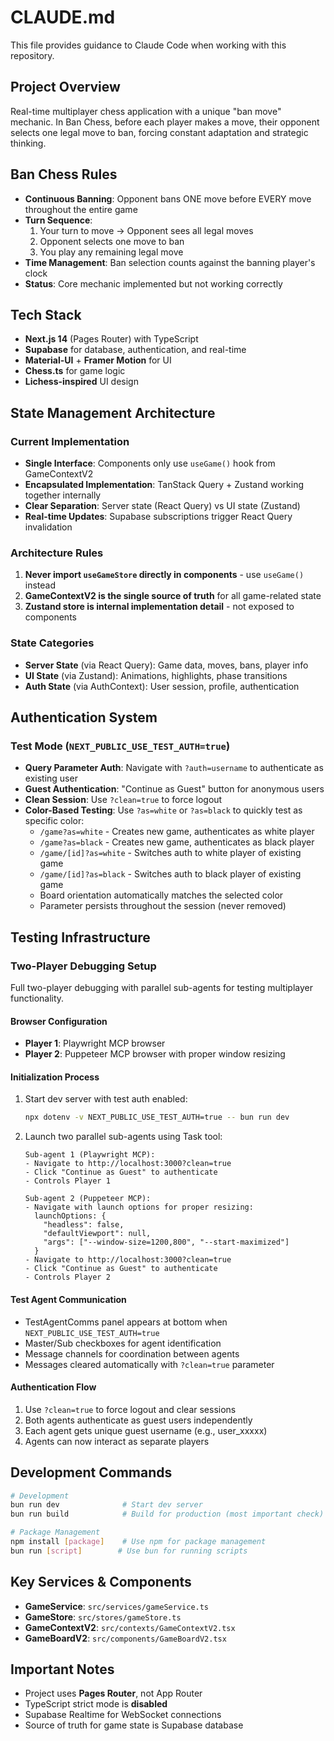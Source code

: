 # CLAUDE.md

This file provides guidance to Claude Code when working with this repository.

## Project Overview

Real-time multiplayer chess application with a unique "ban move" mechanic. In Ban Chess, before each player makes a move, their opponent selects one legal move to ban, forcing constant adaptation and strategic thinking.

## Ban Chess Rules

- **Continuous Banning**: Opponent bans ONE move before EVERY move throughout the entire game
- **Turn Sequence**: 
  1. Your turn to move → Opponent sees all legal moves
  2. Opponent selects one move to ban
  3. You play any remaining legal move
- **Time Management**: Ban selection counts against the banning player's clock
- **Status**: Core mechanic implemented but not working correctly

## Tech Stack

- **Next.js 14** (Pages Router) with TypeScript
- **Supabase** for database, authentication, and real-time
- **Material-UI** + **Framer Motion** for UI
- **Chess.ts** for game logic
- **Lichess-inspired** UI design

## State Management Architecture

### Current Implementation
- **Single Interface**: Components only use `useGame()` hook from GameContextV2
- **Encapsulated Implementation**: TanStack Query + Zustand working together internally
- **Clear Separation**: Server state (React Query) vs UI state (Zustand)
- **Real-time Updates**: Supabase subscriptions trigger React Query invalidation

### Architecture Rules
1. **Never import `useGameStore` directly in components** - use `useGame()` instead
2. **GameContextV2 is the single source of truth** for all game-related state
3. **Zustand store is internal implementation detail** - not exposed to components

### State Categories
- **Server State** (via React Query): Game data, moves, bans, player info
- **UI State** (via Zustand): Animations, highlights, phase transitions
- **Auth State** (via AuthContext): User session, profile, authentication

## Authentication System

### Test Mode (`NEXT_PUBLIC_USE_TEST_AUTH=true`)
- **Query Parameter Auth**: Navigate with `?auth=username` to authenticate as existing user
- **Guest Authentication**: "Continue as Guest" button for anonymous users
- **Clean Session**: Use `?clean=true` to force logout
- **Color-Based Testing**: Use `?as=white` or `?as=black` to quickly test as specific color:
  - `/game?as=white` - Creates new game, authenticates as white player
  - `/game?as=black` - Creates new game, authenticates as black player
  - `/game/[id]?as=white` - Switches auth to white player of existing game
  - `/game/[id]?as=black` - Switches auth to black player of existing game
  - Board orientation automatically matches the selected color
  - Parameter persists throughout the session (never removed)

## Testing Infrastructure

### Two-Player Debugging Setup
Full two-player debugging with parallel sub-agents for testing multiplayer functionality.

#### Browser Configuration
- **Player 1**: Playwright MCP browser
- **Player 2**: Puppeteer MCP browser with proper window resizing

#### Initialization Process
1. Start dev server with test auth enabled:
   ```bash
   npx dotenv -v NEXT_PUBLIC_USE_TEST_AUTH=true -- bun run dev
   ```

2. Launch two parallel sub-agents using Task tool:
   ```
   Sub-agent 1 (Playwright MCP):
   - Navigate to http://localhost:3000?clean=true
   - Click "Continue as Guest" to authenticate
   - Controls Player 1
   
   Sub-agent 2 (Puppeteer MCP):
   - Navigate with launch options for proper resizing:
     launchOptions: {
       "headless": false,
       "defaultViewport": null,
       "args": ["--window-size=1200,800", "--start-maximized"]
     }
   - Navigate to http://localhost:3000?clean=true
   - Click "Continue as Guest" to authenticate
   - Controls Player 2
   ```

#### Test Agent Communication
- TestAgentComms panel appears at bottom when `NEXT_PUBLIC_USE_TEST_AUTH=true`
- Master/Sub checkboxes for agent identification
- Message channels for coordination between agents
- Messages cleared automatically with `?clean=true` parameter

#### Authentication Flow
1. Use `?clean=true` to force logout and clear sessions
2. Both agents authenticate as guest users independently
3. Each agent gets unique guest username (e.g., user_xxxxx)
4. Agents can now interact as separate players

## Development Commands

```bash
# Development
bun run dev              # Start dev server
bun run build            # Build for production (most important check)

# Package Management
npm install [package]    # Use npm for package management
bun run [script]        # Use bun for running scripts
```

## Key Services & Components

- **GameService**: `src/services/gameService.ts`
- **GameStore**: `src/stores/gameStore.ts` 
- **GameContextV2**: `src/contexts/GameContextV2.tsx`
- **GameBoardV2**: `src/components/GameBoardV2.tsx`

## Important Notes

- Project uses **Pages Router**, not App Router
- TypeScript strict mode is **disabled**
- Supabase Realtime for WebSocket connections
- Source of truth for game state is Supabase database